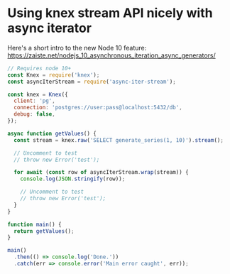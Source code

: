 # Using knex stream API nicely with async iterator

Here's a short intro to the new Node 10 feature: https://zaiste.net/nodejs_10_asynchronous_iteration_async_generators/

```js
// Requires node 10+
const Knex = require('knex');
const asyncIterStream = require('async-iter-stream');

const knex = Knex({
  client: 'pg',
  connection: 'postgres://user:pass@localhost:5432/db',
  debug: false,
});

async function getValues() {
  const stream = knex.raw('SELECT generate_series(1, 10)').stream();

  // Uncomment to test
  // throw new Error('test');

  for await (const row of asyncIterStream.wrap(stream)) {
    console.log(JSON.stringify(row));

    // Uncomment to test
    // throw new Error('test');
  }
}

function main() {
  return getValues();
}

main()
  .then(() => console.log('Done.'))
  .catch(err => console.error('Main error caught', err));
```

